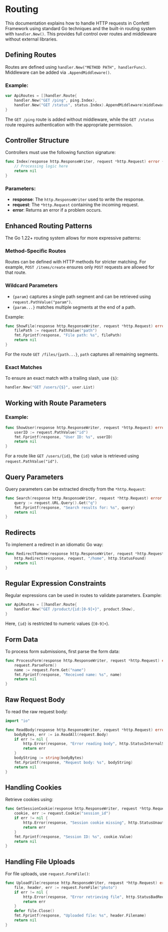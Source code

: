 # Routing

This documentation explains how to handle HTTP requests in Confetti Framework using standard Go techniques and the built-in routing system with `handler.New()`. This provides full control over routes and middleware without external libraries.

## Defining Routes

Routes are defined using `handler.New("METHOD PATH", handlerFunc)`. Middleware can be added via `.AppendMiddleware()`.

### Example:

```go
var ApiRoutes = []handler.Route{
	handler.New("GET /ping", ping.Index),
	handler.New("GET /status", status.Index).AppendMiddleware(middleware.AuthMiddleware{Permission: "Show status"}),
}
```

The `GET /ping` route is added without middleware, while the `GET /status` route requires authentication with the appropriate permission.

## Controller Structure

Controllers must use the following function signature:

```go
func Index(response http.ResponseWriter, request *http.Request) error {
    // Processing logic here
    return nil
}
```

### Parameters:
- **response**: The `http.ResponseWriter` used to write the response.
- **request**: The `*http.Request` containing the incoming request.
- **error**: Returns an error if a problem occurs.

## Enhanced Routing Patterns

The Go 1.22+ routing system allows for more expressive patterns:

### Method-Specific Routes

Routes can be defined with HTTP methods for stricter matching. For example, `POST /items/create` ensures only `POST` requests are allowed for that route.

### Wildcard Parameters

- `{param}` captures a single path segment and can be retrieved using `request.PathValue("param")`.
- `{param...}` matches multiple segments at the end of a path.

Example:

```go
func ShowFile(response http.ResponseWriter, request *http.Request) error {
    filePath := request.PathValue("path")
    fmt.Fprintf(response, "File path: %s", filePath)
    return nil
}
```

For the route `GET /files/{path...}`, `path` captures all remaining segments.

### Exact Matches

To ensure an exact match with a trailing slash, use `{$}`:

```go
handler.New("GET /users/{$}", user.List)
```

## Working with Route Parameters

### Example:

```go
func ShowUser(response http.ResponseWriter, request *http.Request) error {
    userID := request.PathValue("id")
    fmt.Fprintf(response, "User ID: %s", userID)
    return nil
}
```

For a route like `GET /users/{id}`, the `{id}` value is retrieved using `request.PathValue("id")`.

## Query Parameters

Query parameters can be extracted directly from the `*http.Request`:

```go
func Search(response http.ResponseWriter, request *http.Request) error {
    query := request.URL.Query().Get("q")
    fmt.Fprintf(response, "Search results for: %s", query)
    return nil
}
```

## Redirects

To implement a redirect in an idiomatic Go way:

```go
func RedirectToHome(response http.ResponseWriter, request *http.Request) error {
    http.Redirect(response, request, "/home", http.StatusFound)
    return nil
}
```

## Regular Expression Constraints

Regular expressions can be used in routes to validate parameters. Example:

```go
var ApiRoutes = []handler.Route{
    handler.New("GET /product/{id:[0-9]+}", product.Show),
}
```

Here, `{id}` is restricted to numeric values (`[0-9]+`).

## Form Data

To process form submissions, first parse the form data:

```go
func ProcessForm(response http.ResponseWriter, request *http.Request) error {
    request.ParseForm()
    name := request.Form.Get("name")
    fmt.Fprintf(response, "Received name: %s", name)
    return nil
}
```

## Raw Request Body

To read the raw request body:

```go
import "io"

func ReadBody(response http.ResponseWriter, request *http.Request) error {
    bodyBytes, err := io.ReadAll(request.Body)
    if err != nil {
        http.Error(response, "Error reading body", http.StatusInternalServerError)
        return err
    }
    bodyString := string(bodyBytes)
    fmt.Fprintf(response, "Request body: %s", bodyString)
    return nil
}
```

## Handling Cookies

Retrieve cookies using:

```go
func GetSessionCookie(response http.ResponseWriter, request *http.Request) error {
    cookie, err := request.Cookie("session_id")
    if err != nil {
        http.Error(response, "Session cookie missing", http.StatusUnauthorized)
        return err
    }
    fmt.Fprintf(response, "Session ID: %s", cookie.Value)
    return nil
}
```

## Handling File Uploads

For file uploads, use `request.FormFile()`:

```go
func UploadFile(response http.ResponseWriter, request *http.Request) error {
    file, header, err := request.FormFile("photo")
    if err != nil {
        http.Error(response, "Error retrieving file", http.StatusBadRequest)
        return err
    }
    defer file.Close()
    fmt.Fprintf(response, "Uploaded file: %s", header.Filename)
    return nil
}
```
